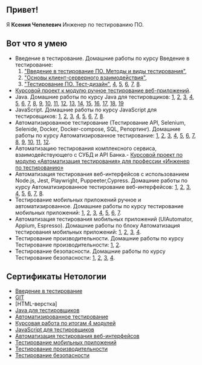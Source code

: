 ## Привет! 
Я **Ксения Чепелевич** Инженер по тестированию ПО.

## Вот что я умею
* Введение в тестирование. Домашние работы по курсу Введение в тестирование:  
  1. ["Введение в тестирование ПО. Методы и виды тестирования"](https://docs.google.com/document/d/1mnD4XBqXqxs3M0K5YQ7Ci34aFaAoVrQc6u-ekgDEqu8/edit?usp=sharing),  
  2. ["Основы клиент-серверного взаимодействия"](https://docs.google.com/document/d/1H5xwd6ulLpzKSvqdwBCHh2KyKlS_Uvj1iWaPasFEgDU/edit?usp=sharing),  
  3. ["Тестирование ПО. Тест-дизайн"](https://docs.google.com/document/d/1R3QElMj-sQVj10vHUQd-gn0Fbu0vmEjVaGyC02X0lOk/edit?usp=sharing), [4](https://docs.google.com/document/d/10yRXkdPFMapDtKKQJq_qQu0wqHe-Sb2G6_R1RM8yVxs/edit?usp=sharing), [5](https://docs.google.com/document/d/1By8FnjeA7yyCKlMQdVJ2Rw8uYoMJVYqLSiJIE0Lrybc/edit?usp=sharing), [6](https://docs.google.com/document/d/1D_6zQEnJisejmDZ2hObrKvViv3p4cwLI_XnpGvztXdU/edit?usp=sharing), [7](https://docs.google.com/document/d/188thmnX5yIH3wB19uszd2_s7eq7OJ41h5lwb8jOrPe8/edit?usp=sharing), [8](https://docs.google.com/document/d/1-WKAtKVeEzeCEFmgP5d0h7-EUbQVnj40eEyFQQ5xe84/edit?usp=sharing).
* [Курсовой проект к модулю ручное тестирование веб-приложений](https://docs.google.com/document/d/1pOtzILhWQmmu8U28rY-2aazheYXkDWrpZtsamq9uwgk/edit?usp=sharing).
* Java. Домашние работы по курсу Java для тестировщиков: [1](https://github.com/KseniyaChepelevich/Miles.git), [2](https://github.com/KseniyaChepelevich/Get-one-ruble-for-every-100.git), [3](https://github.com/KseniyaChepelevich/New-Miles.git), [4](https://github.com/KseniyaChepelevich/Body-mass-index.git), [5](https://github.com/KseniyaChepelevich/Loan-calculator.git), [6](https://github.com/KseniyaChepelevich/bonus-calc-test1.git), [7](https://github.com/KseniyaChepelevich/bonus-service.git), [8](https://github.com/KseniyaChepelevich/SQRService.git), [9](https://github.com/KseniyaChepelevich/Statistic-Service.git), [10](https://github.com/KseniyaChepelevich/Bonus.git), [11](https://github.com/KseniyaChepelevich/Check-Style.git), [12](https://github.com/KseniyaChepelevich/Stop-bugs.git), [13](https://github.com/KseniyaChepelevich/Radioman.git), [14](https://github.com/KseniyaChepelevich/Vk.git), [15](https://github.com/KseniyaChepelevich/Poster-manager.git), [16](https://github.com/KseniyaChepelevich/Product-new.git), [17](https://github.com/KseniyaChepelevich/ProductManager2.git), [18](https://github.com/KseniyaChepelevich/Ticket-search.git), [19](https://github.com/KseniyaChepelevich/Issues.git)
* JavaScript. Домашние работы по курсу JavaScript для тестировщиков: [1](https://github.com/KseniyaChepelevich/bjs-2-homeworks/blob/main/1.base-concepts/task.js), [2](https://github.com/KseniyaChepelevich/bjs-2-homeworks/blob/main/2.functions/task.js), [3](https://github.com/KseniyaChepelevich/bjs-2-homeworks/blob/main/3.arrays/task.js), [4](https://github.com/KseniyaChepelevich/bjs-2-homeworks/blob/main/4.objects/task.js), [5](https://github.com/KseniyaChepelevich/bjs-2-homeworks/blob/main/5.classes/task.js), [6](https://github.com/KseniyaChepelevich/bjs-2-homeworks/blob/main/6.exception-closure/task.js), [7](https://github.com/KseniyaChepelevich/bjs-2-homeworks/blob/main/7.async/task.js), [8](https://github.com/KseniyaChepelevich/bjs-2-homeworks/blob/main/8.decorators/task.js).
* Автоматизированное тестирование (Тестирование API, Selenium, Selenide, Docker, Docker-compose, SQL, Репортинг). Домашние работы по курсу Автоматизированное тестирование: [1](https://github.com/KseniyaChepelevich/-CashbackHackerNew), [2](https://github.com/KseniyaChepelevich/TestingAPICI), [3](https://github.com/KseniyaChepelevich/postman_echo), [4](https://github.com/KseniyaChepelevich/card_order), [5](https://github.com/KseniyaChepelevich/Card-delivery-order), [6](https://github.com/KseniyaChepelevich/Card-delivery-order-change-date), [7](https://github.com/KseniyaChepelevich/page-object.git), [8](https://github.com/KseniyaChepelevich/PostgrySQL.git), [9](https://github.com/KseniyaChepelevich/Docker.git), [10](https://github.com/KseniyaChepelevich/deadline.git), [11](https://github.com/KseniyaChepelevich/Card-delivery-order-change-date.git), [12](https://github.com/KseniyaChepelevich/introduction-of-automation.git). 
* Автоматизацию тестирования комплексного сервиса, взаимодействующего с СУБД и API Банка.- [Курсовой проект по модулю «Автоматизация тестирования» для профессии «Инженер по тестированию»](https://github.com/KseniyaChepelevich/course_project.git)
* Автоматизация тестирования веб-интерфейсов с использованием Node.js, Jest, Playwright, Puppeeter,Cypress. Домашние работы по курсу Автоматизированное тестирование веб-интерфейсов: [1](https://github.com/KseniyaChepelevich/testing_and_debugging.git), [2](https://github.com/KseniyaChepelevich/7.2.git), [3](https://github.com/KseniyaChepelevich/7.2_Test_Jest.git), [4](https://github.com/KseniyaChepelevich/Test_Playwright.git), [5](https://github.com/KseniyaChepelevich/7.4_puppeteer_timeout.git), [6](https://github.com/KseniyaChepelevich/7.5_puppeteer_ticket_booking.git), [7](https://github.com/KseniyaChepelevich/CYPRS_1.git), [8](https://github.com/KseniyaChepelevich/Cypress2_cinema.git).
* Тестирование мобильных приложений ручное и автоматизированное. Домашние работы по курсу тестирование мобильных приложений: [1](https://docs.google.com/spreadsheets/d/1WWgN8azxuZx17rD3fjDJuY1G77PNyD3X7Dx35VKAkgs/edit?usp=sharing), [2](https://docs.google.com/spreadsheets/d/1YanC6tAY_TpZ0a_NlSZP2hSJ5ojX78-qei2lgLO3q3o/edit?usp=sharing), [3](https://docs.google.com/spreadsheets/d/1-0KU-UJ1CshVASI0YQbqLYKK13ITyk4lu9CZQ0LYmSg/edit?usp=sharing), [4](https://docs.google.com/spreadsheets/d/1ZOsnv5yS9iJIFh-KAmpqfSxZyibOM437lISr6khqd9Q/edit?usp=sharing), [5](https://docs.google.com/spreadsheets/d/1eKkr8kRRdH9P4POz4U6Jw5tpvttL23nl0BOyd_ruKu0/edit?usp=sharing), [6](https://docs.google.com/spreadsheets/d/1aI6D0S9a_UH7Rwxr36PBYHv_XLrFVrkUsO2PqdGmKz4/edit?usp=sharing), [7](https://docs.google.com/document/d/1swRr8cFisz9vD1rwy_a4xA1Lv76WCHzSpLNdGAFJCSI/edit?usp=sharing).
* Автоматизация тестирования мобильных приложений (UIAutomator, Appium, Espresso). Домашние работы по блоку Автоматизация тестирования мобильных приложений: [1](https://github.com/KseniyaChepelevich/2.1_mobile_app_testing_automation.git), [2](https://github.com/KseniyaChepelevich/2.2._UI_Automator.git), [3](https://github.com/KseniyaChepelevich/appium-tests.git), [4](https://github.com/KseniyaChepelevich/2.5-espresso.git).
* Тестирование производительности. Домашние работы по курсу Тестирование производительности: [1](https://github.com/KseniyaChepelevich/prometheus.git), [2](https://github.com/KseniyaChepelevich/telegraf_grafana.git).
* Тестирование безопасности. Домашние работы по курсу Тестирование безопасности: [1](https://docs.google.com/document/d/1K3KFQ79TXgJjVPRZjyDj295LP-9xP7aSMNKoypasjCg/edit?usp=sharing), [2](https://docs.google.com/document/d/1iQk5lqdrZDCigcVqy5IeiL4WYDMneSLEilVkpu-gFG0/edit?usp=sharing), [3](https://docs.google.com/document/d/1_dbreUzH1jHt-9TWs3B9avvIRw9Vg-Se7_wtMx9Lnnw/edit?usp=sharing), [4](https://docs.google.com/document/d/13z71nrB48XTzwGms12WhpkO_QOKSACAvlpv542kMw_o/edit?usp=sharing).


## Сертификаты Нетологии

* [Введение в тестирование]()
* [GIT]()
* [HTML-верстка]
* [Java для тестировщиков]()
* [Автоматизированное тестирование]()
* [Курсовая работа по итогам 4 модулей]()
* [JavaScript для тестировщиков]()
* [Автоматизация тестирования веб-интерфейсов]()
* [Тестирование мобильных приложений]()
* [Тестирование производительности]()
* [Тестирование безопасности]()
